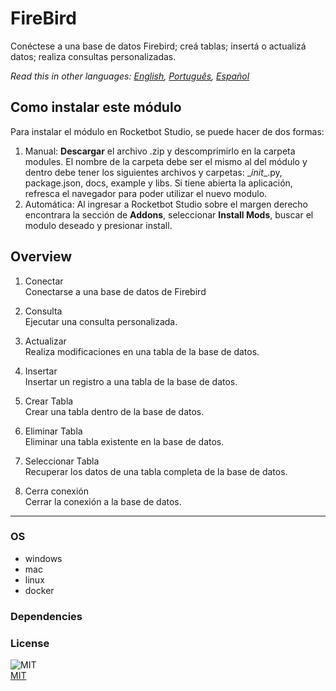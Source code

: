 



# FireBird
  
Conéctese a una base de datos Firebird; creá tablas; insertá o actualizá datos; realiza consultas personalizadas.  

  
*Read this in other languages: [English](README_FireBird.md), [Português](README.pr.md), [Español](README.es.md)*  


## Como instalar este módulo
  
Para instalar el módulo en Rocketbot Studio, se puede hacer de dos formas:
1. Manual: __Descargar__ el archivo .zip y descomprimirlo en la carpeta modules. El nombre de la carpeta debe ser el mismo al del módulo y dentro debe tener los siguientes archivos y carpetas: \__init__.py, package.json, docs, example y libs. Si tiene abierta la aplicación, refresca el navegador para poder utilizar el nuevo modulo.
2. Automática: Al ingresar a Rocketbot Studio sobre el margen derecho encontrara la sección de **Addons**, seleccionar **Install Mods**, buscar el modulo deseado y presionar install.  


## Overview


1. Conectar  
Conectarse a una base de datos de Firebird

2. Consulta  
Ejecutar una consulta personalizada.

3. Actualizar  
Realiza modificaciones en una tabla de la base de datos.

4. Insertar  
Insertar un registro a una tabla de la base de datos.

5. Crear Tabla  
Crear una tabla dentro de la base de datos.

6. Eliminar Tabla  
Eliminar una tabla existente en la base de datos.

7. Seleccionar Tabla  
Recuperar los datos de una tabla completa de la base de datos.

8. Cerra conexión  
Cerrar la conexión a la base de datos.  




----
### OS

- windows
- mac
- linux
- docker

### Dependencies

### License
  
![MIT](https://camo.githubusercontent.com/107590fac8cbd65071396bb4d04040f76cde5bde/687474703a2f2f696d672e736869656c64732e696f2f3a6c6963656e73652d6d69742d626c75652e7376673f7374796c653d666c61742d737175617265)  
[MIT](http://opensource.org/licenses/mit-license.ph)